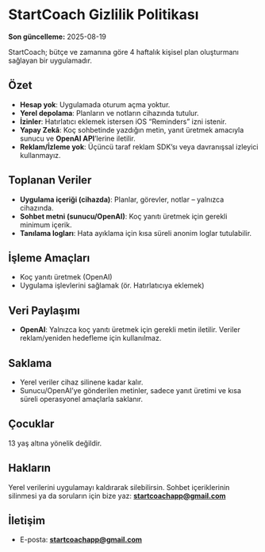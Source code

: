 # StartCoach Gizlilik Politikası

**Son güncelleme:** 2025-08-19

StartCoach; bütçe ve zamanına göre 4 haftalık kişisel plan oluşturmanı sağlayan bir uygulamadır.

## Özet
- **Hesap yok**: Uygulamada oturum açma yoktur.
- **Yerel depolama**: Planların ve notların cihazında tutulur.
- **İzinler**: Hatırlatıcı eklemek istersen iOS “Reminders” izni istenir.
- **Yapay Zekâ**: Koç sohbetinde yazdığın metin, yanıt üretmek amacıyla sunucu ve **OpenAI API**’lerine iletilir.
- **Reklam/İzleme yok**: Üçüncü taraf reklam SDK’sı veya davranışsal izleyici kullanmayız.

## Toplanan Veriler
- **Uygulama içeriği (cihazda)**: Planlar, görevler, notlar – yalnızca cihazında.
- **Sohbet metni (sunucu/OpenAI)**: Koç yanıtı üretmek için gerekli minimum içerik.
- **Tanılama logları**: Hata ayıklama için kısa süreli anonim loglar tutulabilir.

## İşleme Amaçları
- Koç yanıtı üretmek (OpenAI)
- Uygulama işlevlerini sağlamak (ör. Hatırlatıcıya eklemek)

## Veri Paylaşımı
- **OpenAI**: Yalnızca koç yanıtı üretmek için gerekli metin iletilir. Veriler reklam/yeniden hedefleme için kullanılmaz.

## Saklama
- Yerel veriler cihaz silinene kadar kalır.
- Sunucu/OpenAI’ye gönderilen metinler, sadece yanıt üretimi ve kısa süreli operasyonel amaçlarla saklanır.

## Çocuklar
13 yaş altına yönelik değildir.

## Hakların
Yerel verilerini uygulamayı kaldırarak silebilirsin. Sohbet içeriklerinin silinmesi ya da soruların için bize yaz:
**startcoachapp@gmail.com**

## İletişim
- E-posta: **startcoachapp@gmail.com**
